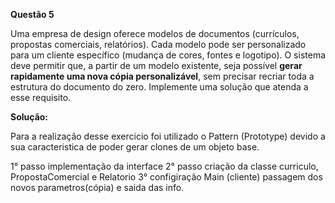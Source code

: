 **Questão 5**

Uma empresa de design oferece modelos de documentos 
(currículos, propostas comerciais, relatórios).
Cada modelo pode ser personalizado para um cliente específico 
(mudança de cores, fontes e logotipo).
O sistema deve permitir que, a partir de um modelo existente, 
seja possível **gerar rapidamente uma nova cópia personalizável**, 
sem precisar recriar toda a estrutura do documento do zero.
Implemente uma solução que atenda a esse requisito.


**Solução:**

Para a realização desse exercicio foi utilizado o Pattern (Prototype) devido a sua 
caracteristica de poder gerar clones de um objeto base.

1° passo implementação da interface
2° passo criação da classe curriculo, PropostaComercial e Relatorio
3° configiração Main (cliente) passagem dos novos parametros(cópia) e saida das info.